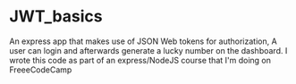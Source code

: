 # JWT_basics
An express app that makes use of JSON Web tokens  for authorization, A user can login and afterwards generate a lucky number on the dashboard. 
I wrote this code as part of an express/NodeJS course that I'm doing on FreeeCodeCamp
